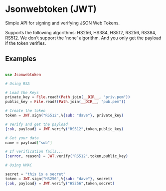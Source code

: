 Jsonwebtoken (JWT)
===================================================================
Simple API for signing and verifying JSON Web Tokens.

Supports the following algorithms: HS256, HS384, HS512, RS256, RS384, RS512. 
We don't support the 'none' algorithm. And you only get the payload if the token verifies.

Examples
--------

```elixir

use Jsonwebtoken

# Using RSA

# Load the Keys
private_key = File.read!(Path.join(__DIR__, "priv.pem"))
public_key = File.read!(Path.join(__DIR__, "pub.pem"))

# Create the token
token = JWT.sign("RS512",%{sub: "dave"}, private_key)

# Verify and get the payload
{:ok, payload} = JWT.verify("RS512",token,public_key)

# Get your data
name = payload["sub"]

# If verification fails...
{:error, reason} = JWT.verify("RS512",token,public_key)

# Using HMAC

secret = "this is a secret"
token = JWT.sign("HS256",%{sub: "dave"}, secret)
{:ok, payload} = JWT.verify("HS256",token,secret)

```